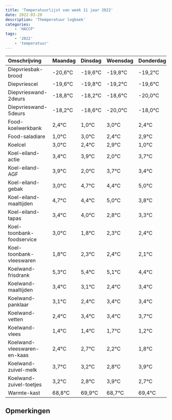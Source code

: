 ```yaml
---
title: 'Temperatuurlijst van week 11 jaar 2022'
date: 2022-03-20
description: 'Themperatuur logboek'
categories:
    - 'HACCP'
tags:
    - '2022'
    - 'temperatuur'
---
```

|Omschrijving|Maandag|Dinsdag|Woensdag|Donderdag|Vrijdag|Zaterdag|Zondag|
|:---|:---|:---|:---|:---|:---|:---|:---|
|Diepvriesbak-brood|-20,6°C|-19,6°C|-19,8°C|-19,2°C|-19,6°C|-21,0°C|-19,0°C|
|Diepvriescel|-19,6°C|-19,8°C|-19,2°C|-19,6°C|-21,0°C|-19,0°C|-19,6°C|
|Diepvrieswand-2deurs|-18,8°C|-18,2°C|-18,6°C|-20,0°C|-18,0°C|-18,6°C|-18,1°C|
|Diepvrieswand-5deurs|-18,2°C|-18,6°C|-20,0°C|-18,0°C|-18,6°C|-18,1°C|-20,0°C|
|Food-koelwerkbank|2,4°C|1,0°C|3,0°C|2,4°C|2,9°C|1,0°C|2,7°C|
|Food-saladiare|1,0°C|3,0°C|2,4°C|2,9°C|1,0°C|2,7°C|2,4°C|
|Koelcel|3,0°C|2,4°C|2,9°C|1,0°C|2,7°C|2,4°C|3,0°C|
|Koel-eiland-actie|3,4°C|3,9°C|2,0°C|3,7°C|3,4°C|4,0°C|2,8°C|
|Koel-eiland-AGF|3,9°C|2,0°C|3,7°C|3,4°C|4,0°C|2,8°C|3,3°C|
|Koel-eiland-gebak|3,0°C|4,7°C|4,4°C|5,0°C|3,8°C|4,3°C|4,4°C|
|Koel-eiland-maaltijden|4,7°C|4,4°C|5,0°C|3,8°C|4,3°C|4,4°C|4,1°C|
|Koel-eiland-tapas|3,4°C|4,0°C|2,8°C|3,3°C|3,4°C|3,1°C|2,4°C|
|Koel-toonbank-foodservice|3,0°C|1,8°C|2,3°C|2,4°C|2,1°C|1,4°C|2,4°C|
|Koel-toonbank-vleeswaren|1,8°C|2,3°C|2,4°C|2,1°C|1,4°C|2,4°C|2,4°C|
|Koelwand-frisdrank|5,3°C|5,4°C|5,1°C|4,4°C|5,4°C|5,4°C|5,7°C|
|Koelwand-maaltijden|3,4°C|3,1°C|2,4°C|3,4°C|3,4°C|3,7°C|3,2°C|
|Koelwand-panklaar|3,1°C|2,4°C|3,4°C|3,4°C|3,7°C|3,2°C|2,8°C|
|Koelwand-vetten|2,4°C|3,4°C|3,4°C|3,7°C|3,2°C|2,8°C|3,9°C|
|Koelwand-vlees|1,4°C|1,4°C|1,7°C|1,2°C|0,8°C|1,9°C|0,7°C|
|Koelwand-vleeswaren-en-kaas|2,4°C|2,7°C|2,2°C|1,8°C|2,9°C|1,7°C|2,4°C|
|Koelwand-zuivel-melk|3,7°C|3,2°C|2,8°C|3,9°C|2,7°C|3,4°C|3,9°C|
|Koelwand-zuivel-toetjes|3,2°C|2,8°C|3,9°C|2,7°C|3,4°C|3,9°C|4,0°C|
|Warmte-kast|68,8°C|69,9°C|68,7°C|69,4°C|69,9°C|70,0°C|70,0°C|

## Opmerkingen


